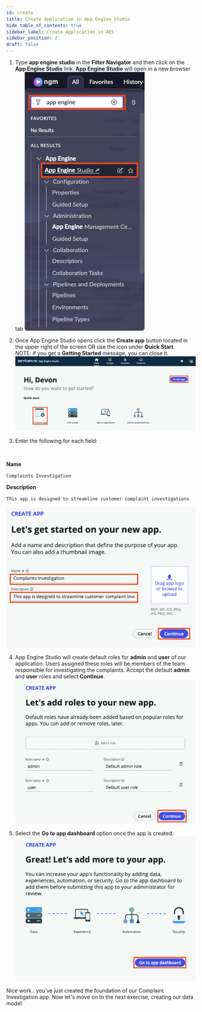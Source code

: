 ```yaml
---
id: create
title: Create Application in App Engine Studio 
hide_table_of_contents: true
sidebar_label: Create Application in AES
sidebar_position: 2
draft: false
---
```


1. Type **app engine studio** in the **Filter Navigator** and then click on the **App Engine Studio** link. **App Engine Studio** will open in a new browser tab
    ![](../images/2023-09-15-15-26-33.png)


2. Once App Engine Studio opens click the **Create app** button located in the upper right of the screen OR use the icon under **Quick Start**.   
   NOTE: if you get a **Getting Started** message, you can close it.
    ![](../images/2023-10-30-09-20-02.png)


3. Enter the following for each field:
<br/>

 **Name**
 ```
 Complaints Investigation
 ```
 **Description**
 ```
 This app is designed to streamline customer complaint investigations
 ```
 ![](../images/2023-08-18-09-12-31.png)


4. App Engine Studio will create default roles for **admin** and **user** of our application. Users assigned these roles will be members of the team responsible for investigating the complaints. Accept the default **admin** and **user** roles and select **Continue**.
    ![](../images/2023-08-04-08-44-36.png)


5. Select the **Go to app dashboard** option once the app is created.
    ![](../images/2023-08-04-08-45-14.png)


Nice work.. you've just created the foundation of our Complaint Investigation app. Now let's move on to the next exercise, creating our data model.